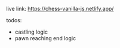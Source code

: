 live link: https://chess-vanilla-js.netlify.app/

todos:

- castling logic
- pawn reaching end logic
